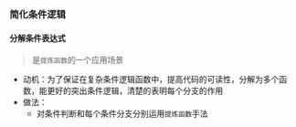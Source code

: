 ### 简化条件逻辑



#### 分解条件表达式
> 是`提炼函数`的一个应用场景
- 动机：为了保证在复杂条件逻辑函数中，提高代码的可读性，分解为多个函数，能更好的突出条件逻辑，清楚的表明每个分支的作用
- 做法：
  - 对条件判断和每个条件分支分别运用`提炼函数`手法